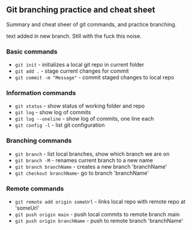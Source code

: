 ## Git branching practice and cheat sheet


Summary and cheat sheer of git commands, and practice branching.

text added in new branch.  Still with the fuck this noise.

### Basic commands
* `git init` - initializes a local git repo in current folder
* `git add .` - stage current changes for commit
* `git commit -m "Message"` - commit staged changes to local repo


### Information commands
* `git status` - show status of working folder and repo
* `git log` - show log of commits
* `git log --oneline` - show log of commits, one line each
* `git config -l` - list git configuration

### Branching commands
* `git branch` - list local branches, show which branch we are on
* `git branch -M` - renames current branch to a new name
* `git branch branchName` - creates a new branch 'branchName'
* `git checkout branchName`- go to branch 'branchName'

### Remote commands
* `git remote add origin someUrl` - links local repo with remote repo at 'someUrl'
* `git push origin main` - push local commits to remote branch main
* `git push origin branchName` - push to remote branch 'branchName'
